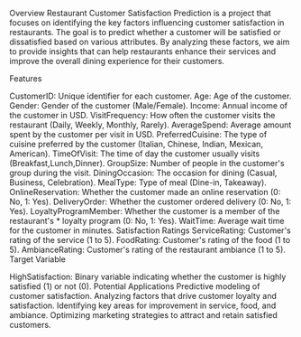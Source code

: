 Overview
Restaurant Customer Satisfaction Prediction is a project that focuses on identifying the key factors influencing customer satisfaction in restaurants. The goal is to predict whether a customer will be satisfied or dissatisfied based on various attributes. By analyzing these factors, we aim to provide insights that can help restaurants enhance their services and improve the overall dining experience for their customers.

Features

CustomerID: Unique identifier for each customer.
Age: Age of the customer.
Gender: Gender of the customer (Male/Female).
Income: Annual income of the customer in USD.
VisitFrequency: How often the customer visits the restaurant (Daily, Weekly,
Monthly, Rarely).
AverageSpend: Average amount spent by the customer per visit in USD.
PreferredCuisine: The type of cuisine preferred by the customer (Italian, Chinese, Indian, Mexican, American).
TimeOfVisit: The time of day the customer usually visits (Breakfast,Lunch,Dinner).
GroupSize: Number of people in the customer's group during the visit.
DiningOccasion: The occasion for dining (Casual, Business, Celebration).
MealType: Type of meal (Dine-in, Takeaway).
OnlineReservation: Whether the customer made an online reservation (0: No, 1: Yes).
DeliveryOrder: Whether the customer ordered delivery (0: No, 1: Yes).
LoyaltyProgramMember: Whether the customer is a member of the restaurant's * loyalty program (0: No, 1: Yes).
WaitTime: Average wait time for the customer in minutes.
Satisfaction Ratings
ServiceRating: Customer's rating of the service (1 to 5).
FoodRating: Customer's rating of the food (1 to 5).
AmbianceRating: Customer's rating of the restaurant ambiance (1 to 5).
Target Variable

HighSatisfaction: Binary variable indicating whether the customer is highly satisfied (1) or not (0). Potential Applications Predictive modeling of customer satisfaction. Analyzing factors that drive customer loyalty and satisfaction. Identifying key areas for improvement in service, food, and ambiance. Optimizing marketing strategies to attract and retain satisfied customers.
